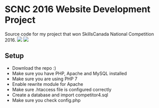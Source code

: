 # SCNC 2016 Website Development Project
Source code for my project that won SkillsCanada National Competition 2016.
<img src="https://github.com/kiroshiime/skillscanada-national-2016/raw/master/スクリーンショット%202016-06-09%20午前0.46.44.png" />
<img src="https://raw.githubusercontent.com/kiroshiime/skillscanada-national-2016/master/スクリーンショット%202016-06-09%20午前0.47.20.png" />

## Setup
* Download the repo :)
* Make sure you have PHP, Apache and MySQL installed
* Make sure you are using PHP 7
* Enable rewrite module for Apache
* Make sure .htaccess file is configured correctly
* Create a database and import competitor4.sql
* Make sure you check config.php
